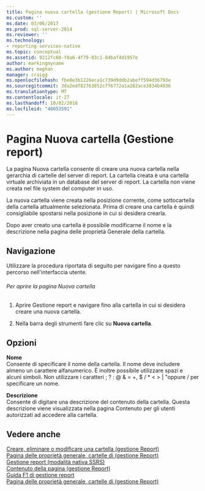```yaml
---
title: Pagina nuova cartella (gestione Report) | Microsoft Docs
ms.custom: ''
ms.date: 03/06/2017
ms.prod: sql-server-2014
ms.reviewer: ''
ms.technology:
- reporting-services-native
ms.topic: conceptual
ms.assetid: 9212fc68-f0a6-4f79-83c1-84baf4d1957e
author: markingmyname
ms.author: maghan
manager: craigg
ms.openlocfilehash: fbe0e3b1226eca1c739d9ddb2abeff594d36793e
ms.sourcegitcommit: 3da2edf82763852cff6772a1a282ace3034b4936
ms.translationtype: MT
ms.contentlocale: it-IT
ms.lasthandoff: 10/02/2018
ms.locfileid: "48053591"
---
```

# <a name="new-folder-page-report-manager"></a>Pagina Nuova cartella (Gestione report)
  La pagina Nuova cartella consente di creare una nuova cartella nella gerarchia di cartelle del server di report. La cartella creata è una cartella virtuale archiviata in un database del server di report. La cartella non viene creata nel file system del computer in uso.  
  
 La nuova cartella viene creata nella posizione corrente, come sottocartella della cartella attualmente selezionata. Prima di creare una cartella è quindi consigliabile spostarsi nella posizione in cui si desidera crearla.  
  
 Dopo aver creato una cartella è possibile modificarne il nome e la descrizione nella pagina delle proprietà Generale della cartella.  
  
## <a name="navigation"></a>Navigazione  
 Utilizzare la procedura riportata di seguito per navigare fino a questo percorso nell'interfaccia utente.  
  
###### <a name="to-open-the-new-folder-page"></a>Per aprire la pagina Nuova cartella  
  
1.  Aprire Gestione report e navigare fino alla cartella in cui si desidera creare una nuova cartella.  
  
2.  Nella barra degli strumenti fare clic su **Nuova cartella**.  
  
## <a name="options"></a>Opzioni  
 **Nome**  
 Consente di specificare il nome della cartella. Il nome deve includere almeno un carattere alfanumerico. È inoltre possibile utilizzare spazi e alcuni simboli. Non utilizzare i caratteri ; ? : \@ & = +, $ / * \< > | "oppure / per specificare un nome.  
  
 **Descrizione**  
 Consente di digitare una descrizione del contenuto della cartella. Questa descrizione viene visualizzata nella pagina Contenuto per gli utenti autorizzati ad accedere alla cartella.  
  
## <a name="see-also"></a>Vedere anche  
 [Creare, eliminare o modificare una cartella &#40;gestione Report&#41;](report-server/create-delete-or-modify-a-folder-report-manager.md)   
 [Pagina delle proprietà generale, cartelle di &#40;gestione Report&#41;](../../2014/reporting-services/general-properties-page-folders-report-manager.md)   
 [Gestione report &#40;modalità nativa SSRS&#41;](../../2014/reporting-services/report-manager-ssrs-native-mode.md)   
 [Contenuto della pagina &#40;gestione Report&#41;](../../2014/reporting-services/contents-page-report-manager.md)   
 [Guida F1 di gestione report](../../2014/reporting-services/report-manager-f1-help.md)   
 [Pagina delle proprietà generale, cartelle di &#40;gestione Report&#41;](../../2014/reporting-services/general-properties-page-folders-report-manager.md)  
  
  
